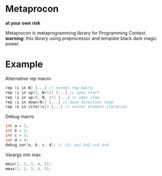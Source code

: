 
# Metaprocon

**at your own risk**

Metaprocon is metaprogramming library for Programming Contest.  
**warning**: this library using preprocessor and template black dark magic power.

# Example

Alternative rep macro
```cpp
rep (i in N) {...} // normal rep macro
rep (i in up(1, N+1)) {...} // spec start
rep (i in up(0, N, 2)) {...} // spec step
rep (i in down(N)) {...} // down direction loop
rep (e in viter(v)) {...} // vector element iteration
```

Debug macro
```cpp
int a = 1;
int b = 2;
int c = 3;
int d = 4;
debug_var(a, b, c, d); // L5: a=1 b=2 c=3 e=4
```

Varargs min max
```cpp
mmin(1, 2, 3, 4, 5);
mmax(1, 2, 3, 4, 5);
```

